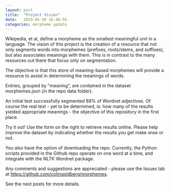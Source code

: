 ```yaml
---
layout: post
title:  "Project Vision"
date:   2019-05-30 16:40:56
categories: morpheme update
---
```


Wikipedia, et al, define a morpheme as the smallest meaningful unit in a language. The vision of this project is the creation of a resource that not only segments words into morphemes (prefixes, roots/stems, and suffixes), but also associates meanings with them. This is in contrast to the many resources out there that focus only on segmentation.

The objective is that this store of meaning-based morphemes will provide a resource to assist in determining the meanings of words.

Entries, grouped by "meaning", are contained in the dataset morphemes.json (in the repo data folder).

An initial test successfully segmented 88% of Wordnet adjectives. Of course the real test - yet to be determined, is: how many of the results yielded appropriate meanings - the objective of this repository in the first place.

Try it out! Use the form on the right to retrieve results online. Please help improve the dataset by indicating whether the results you get make snse or not.

You also have the option of downloading the repo. Currently, the Python scripts provided in the Github repo operate on one word at a time, and integrate with the NLTK Wordnet package.

Any comments and suggestions are appreciated - please use the Issues tab at https://github.com/colingoldberg/morphemes.

See the next posts for more details.
